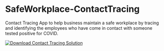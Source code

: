 # SafeWorkplace-ContactTracing
Contact Tracing App to help business maintain a safe workplace by tracing and identifying the employees who have come in contact with someone tested positive for COVID.

[![Download Contact Tracing Solution](https://raw.githubusercontent.com/AKA-Enterprise-Solutions/SafeWorkplace-ContactTracing/master/assets/icons/DownloadButton.svg)](https://github.com//AKA-Enterprise-Solutions/SafeWorkplace-ContactTracing/releases/latest/download/ContactTracing.zip)
